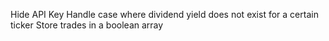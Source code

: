 Hide API Key
Handle case where dividend yield does not exist for a certain ticker
Store trades in a boolean array